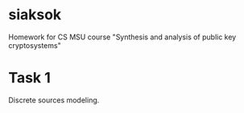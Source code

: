 # siaksok
Homework for CS MSU course "Synthesis and analysis of public key cryptosystems"



# Task 1
Discrete sources modeling.
